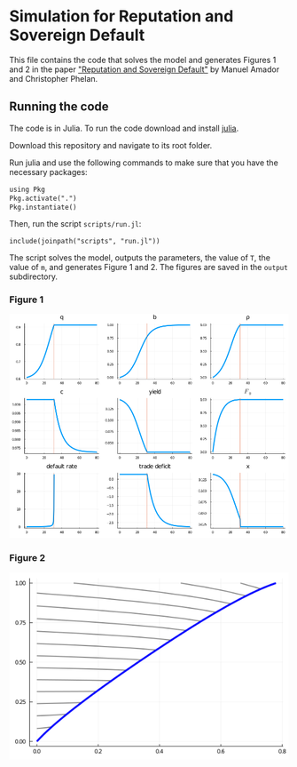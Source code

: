 # Simulation for Reputation and Sovereign Default 

This file contains the code that solves the model and generates Figures 1 and 2 in the 
paper ["Reputation and  Sovereign Default"](https://manuelamador.me/files/reputation.pdf) by Manuel Amador and Christopher Phelan. 

## Running the code 

The code is in Julia. To run the code download and install [julia](https://julialang.org/downloads/). 

Download this repository and navigate to its root folder. 

Run julia and use the following commands to make sure that you have the necessary packages:

    using Pkg
    Pkg.activate(".")
    Pkg.instantiate()

Then, run the script `scripts/run.jl`:

    include(joinpath("scripts", "run.jl"))

The script solves the model, outputs the parameters, the value of `T`, the value of `m`, and 
generates Figure 1 and 2.  The figures are saved in the `output` subdirectory. 

### Figure 1 

![Figure 1](output/figure1.png)

### Figure 2

![Figure 2](output/figure2.png)
